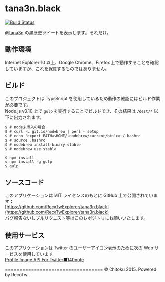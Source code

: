 tana3n.black
============

[![Build Status](https://travis-ci.org/RecoTwExplorer/tana3n.black.svg?branch=master)](https://travis-ci.org/RecoTwExplorer/tana3n.black)

[@tana3n](https://twitter.com/tana3n) の黒歴史ツイートを表示します。それだけ。

## 動作環境

Internet Explorer 10 以上、Google Chrome、Firefox 上で動作することを確認していますが、これを保障するものではありません。

## ビルド

このプロジェクトは TypeScript を使用しているため動作の確認にはビルド作業が必要です。  
Node.js v0.10 上で `gulp` を実行することでビルドでき、その結果は `/dest/*` 以下に出力されます。

```
$ # node未導入の場合
$ # curl -L git.io/nodebrew | perl - setup
$ # echo 'export PATH=$HOME/.nodebrew/current/bin'>>~/.bashrc
$ # source .bashrc
$ # nodebrew install-binary stable
$ # nodebrew use stable

$ npm install
$ npm install -g gulp
$ gulp
```

## ソースコード

このアプリケーションは MIT ライセンスのもとに GitHub 上で公開されています：  
[https://github.com/RecoTwExplorer/tana3n.black](https://github.com/RecoTwExplorer/tana3n.black)  
バグ報告ないしプルリクエスト等はこのレポジトリにお願いいたします。

## 使用サービス

このアプリケーションは Twitter のユーザーアイコン表示のために次の Web サービスを使用しています：  
[Profile Image API For Twitter■140note](http://140note.hitonobetsu.com/apipage/profileimage)

==================================
© Chitoku 2015. Powered by RecoTw.
